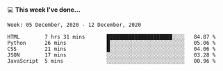 💻 **This week I've done...**

<!--START_SECTION:waka-->
```text
Week: 05 December, 2020 - 12 December, 2020

HTML        7 hrs 31 mins       █████████████████████░░░░   84.87 % 
Python      26 mins             █░░░░░░░░░░░░░░░░░░░░░░░░   05.06 % 
CSS         21 mins             █░░░░░░░░░░░░░░░░░░░░░░░░   04.06 % 
JSON        17 mins             ░░░░░░░░░░░░░░░░░░░░░░░░░   03.28 % 
JavaScript  5 mins              ░░░░░░░░░░░░░░░░░░░░░░░░░   00.96 %
```
<!--END_SECTION:waka-->
